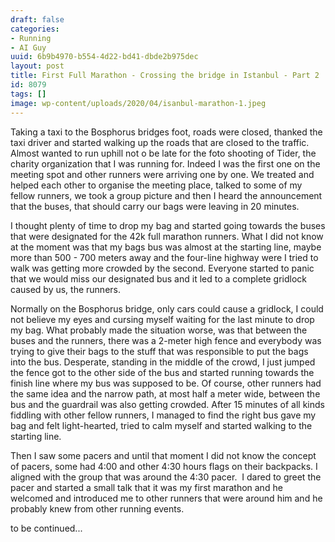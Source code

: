 ```yaml
---
draft: false
categories:
- Running
- AI Guy
uuid: 6b9b4970-b554-4d22-bd41-dbde2b975dec
layout: post
title: First Full Marathon - Crossing the bridge in Istanbul - Part 2
id: 8079
tags: []
image: wp-content/uploads/2020/04/isanbul-marathon-1.jpeg
---
```



Taking a taxi to the Bosphorus bridges foot, roads were closed, thanked the taxi driver and started walking up the roads that are closed to the traffic. Almost wanted to run uphill not o be late for the foto shooting of Tider, the charity organization that I was running for. Indeed I was the first one on the meeting spot and other runners were arriving one by one. We treated and helped each other to organise the meeting place, talked to some of my fellow runners, we took a group picture and then I heard the announcement that the buses, that should carry our bags were leaving in 20 minutes.

I thought plenty of time to drop my bag and started going towards the buses that were designated for the 42k full marathon runners. What I did not know at the moment was that my bags bus was almost at the starting line, maybe more than 500 - 700 meters away and the four-line highway were I tried to walk was getting more crowded by the second. Everyone started to panic that we would miss our designated bus and it led to a complete gridlock caused by us, the runners.

Normally on the Bosphorus bridge, only cars could cause a gridlock, I could not believe my eyes and cursing myself waiting for the last minute to drop my bag. What probably made the situation worse, was that between the buses and the runners, there was a 2-meter high fence and everybody was trying to give their bags to the stuff that was responsible to put the bags into the bus. Desperate, standing in the middle of the crowd, I just jumped the fence got to the other side of the bus and started running towards the finish line where my bus was supposed to be. Of course, other runners had the same idea and the narrow path, at most half a meter wide, between the bus and the guardrail was also getting crowded. After 15 minutes of all kinds fiddling with other fellow runners, I managed to find the right bus gave my bag and felt light-hearted, tried to calm myself and started walking to the starting line.

Then I saw some pacers and until that moment I did not know the concept of pacers, some had 4:00 and other 4:30 hours flags on their backpacks. I aligned with the group that was around the 4:30 pacer.&nbsp; I dared to greet the pacer and started a small talk that it was my first marathon and he welcomed and introduced me to other runners that were around him and he probably knew from other running events.

to be continued...

